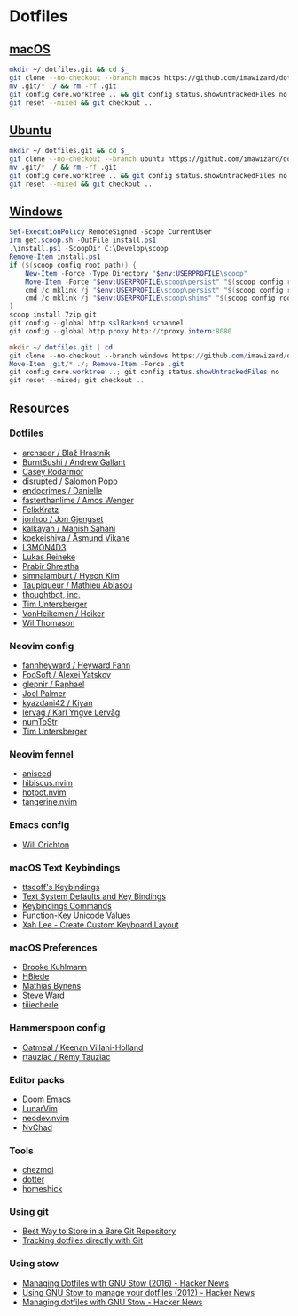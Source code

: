 # Dotfiles

## [macOS](https://github.com/imawizard/dotfiles/tree/macos)

```sh
mkdir ~/.dotfiles.git && cd $_
git clone --no-checkout --branch macos https://github.com/imawizard/dotfiles .
mv .git/* ./ && rm -rf .git
git config core.worktree .. && git config status.showUntrackedFiles no
git reset --mixed && git checkout ..
```

## [Ubuntu](https://github.com/imawizard/dotfiles/tree/ubuntu)

```sh
mkdir ~/.dotfiles.git && cd $_
git clone --no-checkout --branch ubuntu https://github.com/imawizard/dotfiles .
mv .git/* ./ && rm -rf .git
git config core.worktree .. && git config status.showUntrackedFiles no
git reset --mixed && git checkout ..
```

## [Windows](https://github.com/imawizard/dotfiles/tree/windows)

```powershell
Set-ExecutionPolicy RemoteSigned -Scope CurrentUser
irm get.scoop.sh -OutFile install.ps1
.\install.ps1 -ScoopDir C:\Develop\scoop
Remove-Item install.ps1
if ($(scoop config root_path)) {
    New-Item -Force -Type Directory "$env:USERPROFILE\scoop"
    Move-Item -Force "$env:USERPROFILE\scoop\persist" "$(scoop config root_path)" 2>$null
    cmd /c mklink /j "$env:USERPROFILE\scoop\persist" "$(scoop config root_path)\persist"
    cmd /c mklink /j "$env:USERPROFILE\scoop\shims" "$(scoop config root_path)\shims"
}
scoop install 7zip git
git config --global http.sslBackend schannel
git config --global http.proxy http://cproxy.intern:8080

mkdir ~/.dotfiles.git | cd
git clone --no-checkout --branch windows https://github.com/imawizard/dotfiles .
Move-Item .git/* ./; Remove-Item -Force .git
git config core.worktree ..; git config status.showUntrackedFiles no
git reset --mixed; git checkout ..
```

## Resources

### Dotfiles

- [archseer / Blaž Hrastnik](https://github.com/archseer/dotfiles)
- [BurntSushi / Andrew Gallant](https://github.com/BurntSushi/dotfiles)
- [Casey Rodarmor](https://github.com/casey/dotfiles)
- [disrupted / Salomon Popp](https://github.com/disrupted/dotfiles)
- [endocrimes / Danielle](https://github.com/endocrimes/dotfiles)
- [fasterthanlime / Amos Wenger](https://github.com/fasterthanlime/dotfiles)
- [FelixKratz](https://github.com/FelixKratz/dotfiles)
- [jonhoo / Jon Gjengset](https://github.com/jonhoo/configs)
- [kalkayan / Manish Sahani](https://github.com/kalkayan/dotfiles)
- [koekeishiya / Åsmund Vikane](https://github.com/koekeishiya/dotfiles)
- [L3MON4D3](https://github.com/L3MON4D3/Dotfiles)
- [Lukas Reineke](https://github.com/lukas-reineke/dotfiles)
- [Prabir Shrestha](https://github.com/prabirshrestha/dotfiles)
- [simnalamburt / Hyeon Kim](https://github.com/simnalamburt/.dotfiles)
- [Taupiqueur / Mathieu Ablasou](https://github.com/alexherbo2/dotfiles)
- [thoughtbot, inc.](https://github.com/thoughtbot/dotfiles)
- [Tim Untersberger](https://github.com/TimUntersberger/dotfiles)
- [VonHeikemen / Heiker](https://github.com/VonHeikemen/dotfiles)
- [Wil Thomason](https://github.com/wbthomason/dotfiles)

### Neovim config

- [fannheyward / Heyward Fann](https://github.com/fannheyward/init.vim)
- [FooSoft / Alexei Yatskov](https://github.com/FooSoft/dotvim)
- [glepnir / Raphael](https://github.com/glepnir/nvim)
- [Joel Palmer](https://gist.github.com/joelpalmer/9db3f1cdfd463daa6d7c614ae1618fa6)
- [kyazdani42 / Kiyan](https://github.com/kyazdani42/nvim-config)
- [lervag / Karl Yngve Lervåg](https://github.com/lervag/dotvim)
- [numToStr](https://github.com/numToStr/dotfiles/tree/master/neovim/.config/nvim)
- [Tim Untersberger](https://github.com/TimUntersberger/neovim.config)

### Neovim fennel

- [aniseed](https://github.com/Olical/aniseed)
- [hibiscus.nvim](https://github.com/udayvir-singh/hibiscus.nvim)
- [hotpot.nvim](https://github.com/rktjmp/hotpot.nvim)
- [tangerine.nvim](https://github.com/udayvir-singh/tangerine.nvim)

### Emacs config

- [Will Crichton](https://github.com/willcrichton/dotfiles)

### macOS Text Keybindings

- [ttscoff's Keybindings](https://github.com/ttscoff/KeyBindings)
- [Text System Defaults and Key Bindings](https://developer.apple.com/library/archive/documentation/Cocoa/Conceptual/EventOverview/TextDefaultsBindings/TextDefaultsBindings.html)
- [Keybindings Commands](https://developer.apple.com/documentation/appkit/nsstandardkeybindingresponding)
- [Function-Key Unicode Values](https://developer.apple.com/documentation/appkit/1535851-function-key_unicode_values)
- [Xah Lee - Create Custom Keyboard Layout](http://xahlee.info/kbd/osx_keybinding.html)

### macOS Preferences

- [Brooke Kuhlmann](https://github.com/bkuhlmann/mac_os-config)
- [HBiede](https://github.com/hbiede/Scripts/blob/main/defaults.sh)
- [Mathias Bynens](https://github.com/mathiasbynens/dotfiles/blob/master/.macos)
- [Steve Ward](https://github.com/tech-otaku/macos-config-catalina/blob/main/macos-config.sh)
- [tiiiecherle](https://github.com/tiiiecherle/osx_install_config/blob/master/11_system_and_app_preferences/11c_macos_preferences_10_15.sh)

### Hammerspoon config

- [Oatmeal / Keenan Villani-Holland](https://github.com/oatmeaI/dotfiles)
- [rtauziac / Rémy Tauziac](https://github.com/rtauziac/Hammerspoon-Yabai)

### Editor packs

- [Doom Emacs](https://github.com/doomemacs/doomemacs)
- [LunarVim](https://github.com/LunarVim/LunarVim)
- [neodev.nvim](https://github.com/folke/neodev.nvim)
- [NvChad](https://github.com/NvChad/NvChad)

### Tools

- [chezmoi](https://github.com/twpayne/chezmoi)
- [dotter](https://github.com/SuperCuber/dotter)
- [homeshick](https://github.com/andsens/homeshick)

### Using git

- [Best Way to Store in a Bare Git Repository](https://www.atlassian.com/git/tutorials/dotfiles)
- [Tracking dotfiles directly with Git](https://wiki.archlinux.org/title/Dotfiles)

### Using stow

- [Managing Dotfiles with GNU Stow (2016) - Hacker News](https://news.ycombinator.com/item?id=27137172)
- [Using GNU Stow to manage your dotfiles (2012) - Hacker News](https://news.ycombinator.com/item?id=25549462)
- [Managing dotfiles with GNU Stow - Hacker News](https://news.ycombinator.com/item?id=11515222)

<!-- vim: set tw=0 wrap ts=4 sw=4 et: -->
